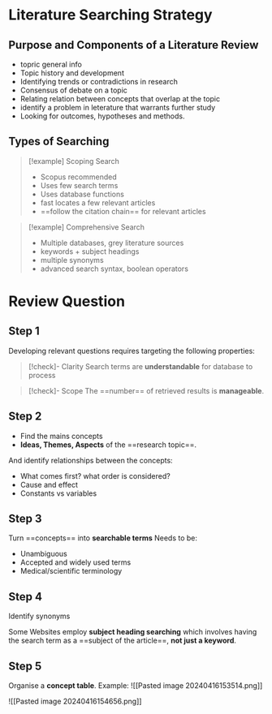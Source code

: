 # Literature Searching Strategy

## Purpose and Components of a Literature Review
- topric general info
- Topic history and development
- Identifying trends or contradictions in research
- Consensus of debate on a topic
- Relating relation between concepts that overlap at the topic
- identify a problem in leterature that warrants further study
- Looking for outcomes, hypotheses and methods.

## Types of Searching

> [!example] Scoping Search
> - Scopus recommended
> - Uses few search terms
> - Uses database functions
> - fast locates a few relevant articles
> - ==follow the citation chain== for relevant articles

> [!example] Comprehensive Search
> - Multiple databases, grey literature sources
> - keywords + subject headings
> - multiple synonyms
> - advanced search syntax, boolean operators


# Review Question
## Step 1
Developing relevant questions requires targeting the following properties:

> [!check]- Clarity
> Search terms are **understandable** for database to process

> [!check]- Scope
> The ==number== of retrieved results is **manageable**.

## Step 2
- Find the mains concepts
- **Ideas, Themes, Aspects** of the ==research topic==.

And identify relationships between the concepts:
- What comes first? what order is considered?
- Cause and effect
- Constants vs variables

## Step 3
Turn ==concepts== into **searchable terms**
Needs to be:

- Unambiguous
- Accepted and widely used terms
- Medical/scientific terminology

## Step 4
Identify synonyms

Some Websites employ **subject heading searching** which involves having the search term as a ==subject of the article==, **not just a keyword**.

## Step 5
Organise a **concept table**. Example:
![[Pasted image 20240416153514.png]]

![[Pasted image 20240416154656.png]]